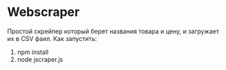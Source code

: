 # Webscraper

Простой скрейпер который берет названия товара и цену, и загружает их в CSV фаил.
Как запустить:
1. npm install
2. node jscraper.js
